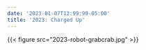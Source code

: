 ```yaml
---
date: '2023-01-07T12:99:99-05:00'
title: '2023: Charged Up'
---
```


{{< figure src="2023-robot-grabcrab.jpg" >}}


